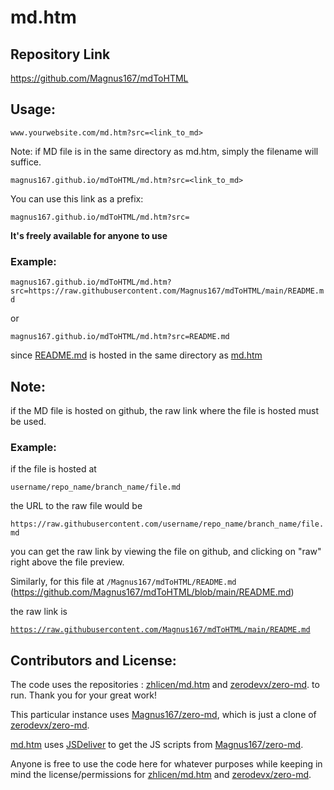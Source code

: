 # md.htm
## Repository Link

https://github.com/Magnus167/mdToHTML

## Usage:

`www.yourwebsite.com/md.htm?src=<link_to_md>`

Note: if MD file is in the same directory as md.htm, simply the filename will suffice. 

`magnus167.github.io/mdToHTML/md.htm?src=<link_to_md>`


You can use this link as a prefix:

`magnus167.github.io/mdToHTML/md.htm?src=`

**It's freely available for anyone to use**



### Example:

`magnus167.github.io/mdToHTML/md.htm?src=https://raw.githubusercontent.com/Magnus167/mdToHTML/main/README.md`

or 

`magnus167.github.io/mdToHTML/md.htm?src=README.md`

since [README.md](https://github.com/Magnus167/mdToHTML/blob/main/README.md) is hosted in the same directory as [md.htm](https://github.com/Magnus167/mdToHTML/blob/main/md.htm)


## Note:

if the MD file is hosted on github, the raw link where the file is hosted must be used.

### Example:

if the file is hosted at 

`username/repo_name/branch_name/file.md` 

the URL to the raw file would be

`https://raw.githubusercontent.com/username/repo_name/branch_name/file.md`

you can get the raw link by viewing the file on github, and clicking on "raw" right above the file preview.

Similarly, 
for this file at 
`/Magnus167/mdToHTML/README.md` (https://github.com/Magnus167/mdToHTML/blob/main/README.md)

the raw link is 

[`https://raw.githubusercontent.com/Magnus167/mdToHTML/main/README.md`](https://raw.githubusercontent.com/Magnus167/mdToHTML/main/README.md)
 
## Contributors and License: 

The code uses the repositories : [zhlicen/md.htm](https://github.com/zhlicen/md.htm) and [zerodevx/zero-md](https://github.com/zerodevx/zero-md).  to run. 
Thank you for your great work!

This particular instance uses [Magnus167/zero-md](https://github.com/Magnus167/zero-md), which is just a clone of [zerodevx/zero-md](https://github.com/zerodevx/zero-md). 

[md.htm](https://github.com/Magnus167/mdToHTML/blob/4a7056eed2c115c7eb1992a17bda2c21dc86365a/md.htm#L4) uses [JSDeliver](https://www.jsdelivr.com/) to get the JS scripts from [Magnus167/zero-md](https://github.com/Magnus167/zero-md).

Anyone is free to use the code here for whatever purposes while keeping in mind the license/permissions for [zhlicen/md.htm](https://github.com/zhlicen/md.htm) and [zerodevx/zero-md](https://github.com/zerodevx/zero-md).

